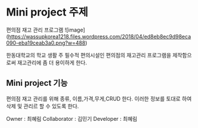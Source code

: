 Mini project 주제
=================

편의점 재고 관리 프로그램
![image] (<https://wassupkorea1218.files.wordpress.com/2018/04/ed8eb8ec9d98eca090-eba19ceab3a0.png?w=488>)

한동대학교의 학교 생활 주 필수적 편의시설인 편의점의 재고관리 프로그램을 제작함으로써 재고관리에 좀 더 용이하게 한다. 

Mini project 기능
-----------------
편의점 재고 관리를 위해 종류, 이름,가격,무게,CRUD 한다.
이러한 정보를 토대로 하여 삭제 및 관리르 할 수 있도록 한다. 

Owner : 최혜림
Collaborator : 김민기
Developer : 최혜림
